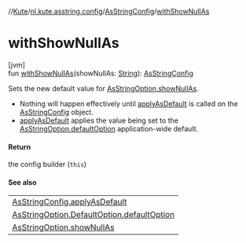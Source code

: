 //[Kute](../../../index.md)/[nl.kute.asstring.config](../index.md)/[AsStringConfig](index.md)/[withShowNullAs](with-show-null-as.md)

# withShowNullAs

[jvm]\
fun [withShowNullAs](with-show-null-as.md)(showNullAs: [String](https://kotlinlang.org/api/latest/jvm/stdlib/kotlin/-string/index.html)): [AsStringConfig](index.md)

Sets the new default value for [AsStringOption.showNullAs](../../nl.kute.asstring.annotation.option/-as-string-option/show-null-as.md).

- 
   Nothing will happen effectively until [applyAsDefault](apply-as-default.md) is called on the [AsStringConfig](index.md) object.
- 
   [applyAsDefault](apply-as-default.md) applies the value being set to the [AsStringOption.defaultOption](../../nl.kute.asstring.annotation.option/-as-string-option/-default-option/default-option.md) application-wide default.

#### Return

the config builder (`this`)

#### See also

| |
|---|
| [AsStringConfig.applyAsDefault](apply-as-default.md) |
| [AsStringOption.DefaultOption.defaultOption](../../nl.kute.asstring.annotation.option/-as-string-option/-default-option/default-option.md) |
| [AsStringOption.showNullAs](../../nl.kute.asstring.annotation.option/-as-string-option/show-null-as.md) |
